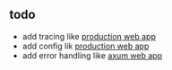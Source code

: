 ## todo
- add tracing like [production web app](https://youtu.be/3cA_mk4vdWY?si=wSxfKqbtnrX7oaTF&t=608)
- add config lik [production web app](https://youtu.be/3cA_mk4vdWY?si=8oa1xA2JuWub-0Ev&t=866)
- add error handling like [axum web app](https://youtu.be/XZtlD_m59sM?si=zS_eKUchjQzcmNUU&t=3876)